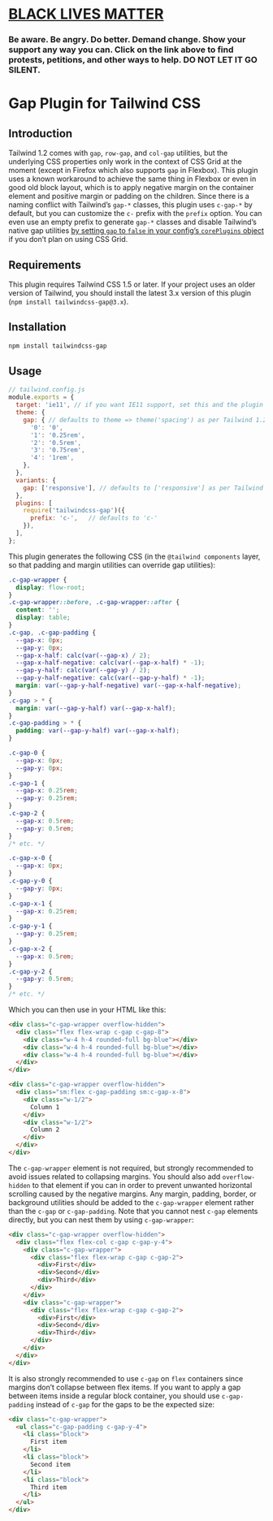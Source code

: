 # [BLACK LIVES MATTER](https://blacklivesmatters.carrd.co)

### Be aware. Be angry. Do better. Demand change. Show your support any way you can. Click on the link above to find protests, petitions, and other ways to help. DO NOT LET IT GO SILENT.

# Gap Plugin for Tailwind CSS

## Introduction

Tailwind 1.2 comes with `gap`, `row-gap`, and `col-gap` utilities, but the underlying CSS properties only work in the context of CSS Grid at the moment (except in Firefox which also supports `gap` in Flexbox). This plugin uses a known workaround to achieve the same thing in Flexbox or even in good old block layout, which is to apply negative margin on the container element and positive margin or padding on the children. Since there is a naming conflict with Tailwind’s `gap-*` classes, this plugin uses `c-gap-*` by default, but you can customize the `c-` prefix with the `prefix` option. You can even use an empty prefix to generate `gap-*` classes and disable Tailwind’s native gap utilities [by setting `gap` to `false` in your config’s `corePlugins` object](https://tailwindcss.com/docs/configuration/#core-plugins) if you don’t plan on using CSS Grid.

## Requirements

This plugin requires Tailwind CSS 1.5 or later. If your project uses an older version of Tailwind, you should install the latest 3.x version of this plugin (`npm install tailwindcss-gap@3.x`).

## Installation

```bash
npm install tailwindcss-gap
```

## Usage

```js
// tailwind.config.js
module.exports = {
  target: 'ie11', // if you want IE11 support, set this and the plugin will generate IE-compatible CSS (which is much larger because it cannot use custom properties)
  theme: {
    gap: { // defaults to theme => theme('spacing') as per Tailwind 1.2
      '0': '0',
      '1': '0.25rem',
      '2': '0.5rem',
      '3': '0.75rem',
      '4': '1rem',
    },
  },
  variants: {
    gap: ['responsive'], // defaults to ['responsive'] as per Tailwind 1.2
  },
  plugins: [
    require('tailwindcss-gap')({
      prefix: 'c-',   // defaults to 'c-'
    }),
  ],
};
```

This plugin generates the following CSS (in the `@tailwind components` layer, so that padding and margin utilities can override gap utilities):

```css
.c-gap-wrapper {
  display: flow-root;
}
.c-gap-wrapper::before, .c-gap-wrapper::after {
  content: '';
  display: table;
}
.c-gap, .c-gap-padding {
  --gap-x: 0px;
  --gap-y: 0px;
  --gap-x-half: calc(var(--gap-x) / 2);
  --gap-x-half-negative: calc(var(--gap-x-half) * -1);
  --gap-y-half: calc(var(--gap-y) / 2);
  --gap-y-half-negative: calc(var(--gap-y-half) * -1);
  margin: var(--gap-y-half-negative) var(--gap-x-half-negative);
}
.c-gap > * {
  margin: var(--gap-y-half) var(--gap-x-half);
}
.c-gap-padding > * {
  padding: var(--gap-y-half) var(--gap-x-half);
}

.c-gap-0 {
  --gap-x: 0px;
  --gap-y: 0px;
}
.c-gap-1 {
  --gap-x: 0.25rem;
  --gap-y: 0.25rem;
}
.c-gap-2 {
  --gap-x: 0.5rem;
  --gap-y: 0.5rem;
}
/* etc. */

.c-gap-x-0 {
  --gap-x: 0px;
}
.c-gap-y-0 {
  --gap-y: 0px;
}
.c-gap-x-1 {
  --gap-x: 0.25rem;
}
.c-gap-y-1 {
  --gap-y: 0.25rem;
}
.c-gap-x-2 {
  --gap-x: 0.5rem;
}
.c-gap-y-2 {
  --gap-y: 0.5rem;
}
/* etc. */
```

Which you can then use in your HTML like this:

```html
<div class="c-gap-wrapper overflow-hidden">
  <div class="flex flex-wrap c-gap c-gap-8">
    <div class="w-4 h-4 rounded-full bg-blue"></div>
    <div class="w-4 h-4 rounded-full bg-blue"></div>
    <div class="w-4 h-4 rounded-full bg-blue"></div>
  </div>
</div>

<div class="c-gap-wrapper overflow-hidden">
  <div class="sm:flex c-gap-padding sm:c-gap-x-8">
    <div class="w-1/2">
      Column 1
    </div>
    <div class="w-1/2">
      Column 2
    </div>
  </div>
</div>
```

The `c-gap-wrapper` element is not required, but strongly recommended to avoid issues related to collapsing margins. You should also add `overflow-hidden` to that element if you can in order to prevent unwanted horizontal scrolling caused by the negative margins. Any margin, padding, border, or background utilities should be added to the `c-gap-wrapper` element rather than the `c-gap` or `c-gap-padding`. Note that you cannot nest `c-gap` elements directly, but you can nest them by using `c-gap-wrapper`:

```html
<div class="c-gap-wrapper overflow-hidden">
  <div class="flex flex-col c-gap c-gap-y-4">
    <div class="c-gap-wrapper">
      <div class="flex flex-wrap c-gap c-gap-2">
        <div>First</div>
        <div>Second</div>
        <div>Third</div>
      </div>
    </div>
    <div class="c-gap-wrapper">
      <div class="flex flex-wrap c-gap c-gap-2">
        <div>First</div>
        <div>Second</div>
        <div>Third</div>
      </div>
    </div>
  </div>
</div>
```

It is also strongly recommended to use `c-gap` on `flex` containers since margins don’t collapse between flex items. If you want to apply a gap between items inside a regular block container, you should use `c-gap-padding` instead of `c-gap` for the gaps to be the expected size:

```html
<div class="c-gap-wrapper">
  <ul class="c-gap-padding c-gap-y-4">
    <li class="block">
      First item
    </li>
    <li class="block">
      Second item
    </li>
    <li class="block">
      Third item
    </li>
  </ul>
</div>
```
